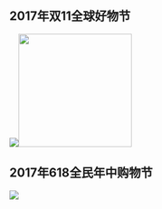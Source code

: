 ## 2017年双11全球好物节

<img src ="https://img20.360buyimg.com/da/jfs/t9601/25/2008908153/24250/25d54882/59ed6ab1N7b3f167a.png"><img height="200" src="https://img30.360buyimg.com/da/jfs/t11560/356/356131575/202990/e267f38a/59eeb7e6Ne7a91dbe.gif">

## 2017年618全民年中购物节

<img src="http://img11.360buyimg.com/uba/jfs/t10555/68/2393774355/24610/930622c7/59f6be45N277c16e7.jpg">
